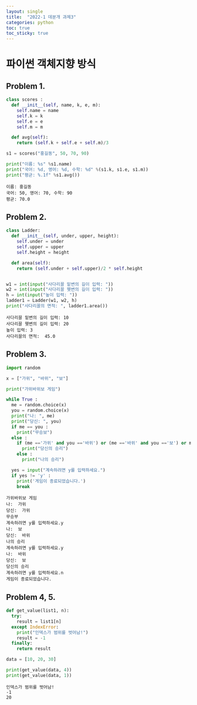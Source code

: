 ```yaml
---
layout: single
title:  "2022-1 데분개 과제3"
categories: python
toc: true
toc_sticky: true
---
```

# 파이썬 객체지향 방식

## Problem 1.

```python
class scores : 
  def __init__(self, name, k, e, m):
    self.name = name
    self.k = k
    self.e = e
    self.m = m

  def avg(self):
    return (self.k + self.e + self.m)/3

s1 = scores("홍길동", 50, 70, 90)

print("이름: %s" %s1.name)
print("국어: %d, 영어: %d, 수학: %d" %(s1.k, s1.e, s1.m))
print("평균: %.1f" %s1.avg())
```
    이름: 홍길동  
    국어: 50, 영어: 70, 수학: 90  
    평균: 70.0  

## Problem 2.

```python
class Ladder:
  def __init__(self, under, upper, height):
    self.under = under
    self.upper = upper
    self.height = height

  def area(self):
    return (self.under + self.upper)/2 * self.height


w1 = int(input("사다리꼴 밑변의 길이 입력: "))
w2 = int(input("사다리꼴 웻변의 길이 입력: "))
h = int(input("높이 입력: "))
ladder1 = Ladder(w1, w2, h)
print("사다리꼴의 면적: ", ladder1.area())
```
    사다리꼴 밑변의 길이 입력: 10  
    사다리꼴 웻변의 길이 입력: 20  
    높이 입력: 3  
    사다리꼴의 면적:  45.0  


## Problem 3.


```python
import random

x = ["가위", "바위", "보"]

print("가위바위보 게임")

while True :
  me = random.choice(x)
  you = random.choice(x)
  print("나: ", me)
  print("당신: ", you)
  if me == you :
    print("무승보")
  else :
    if (me =='가위' and you =='바위') or (me =='바위' and you =='보') or me =='보' and you =='가위':
      print("당신의 승리")
    else :
      print("나의 승리")

  yes = input("계속하려면 y를 입력하세요.")
  if yes != 'y' :
    print('게임이 종료되었습니다.')
    break
```
    가위바위보 게임
    나:  가위
    당신:  가위
    무승부
    계속하려면 y를 입력하세요.y
    나:  보
    당신:  바위
    나의 승리
    계속하려면 y를 입력하세요.y
    나:  바위
    당신:  보
    당신의 승리
    계속하려면 y를 입력하세요.n
    게임이 종료되었습니다.


## Problem 4, 5.


```python
def get_value(list1, n):
  try:
    result = list1[n]
  except IndexError:
    print("인덱스가 범위를 벗어남!")
    result = -1
  finally:
    return result

data = [10, 20, 30]

print(get_value(data, 4))
print(get_value(data, 1))
```
    인덱스가 범위를 벗어남!
    -1
    20